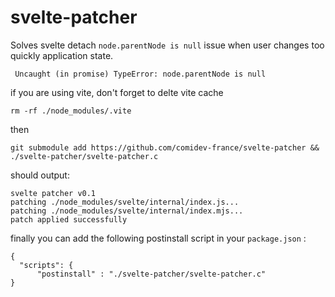 # svelte-patcher

Solves svelte detach `node.parentNode is null` issue when user changes too quickly application state.

```
 Uncaught (in promise) TypeError: node.parentNode is null
```


if you are using vite, don't forget to delte vite cache
```
rm -rf ./node_modules/.vite
```

then
```
git submodule add https://github.com/comidev-france/svelte-patcher && ./svelte-patcher/svelte-patcher.c 

```

should output:
```
svelte patcher v0.1
patching ./node_modules/svelte/internal/index.js...
patching ./node_modules/svelte/internal/index.mjs...
patch applied successfully
```

finally you can add the following postinstall script in your `package.json` :

```
{
  "scripts": {
      "postinstall" : "./svelte-patcher/svelte-patcher.c"
}
```

